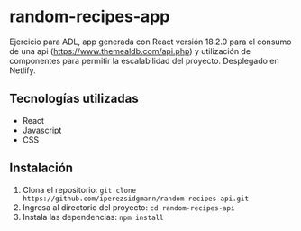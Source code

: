 # random-recipes-app

Ejercicio para ADL, app generada con React versión 18.2.0 para el consumo de una api (https://www.themealdb.com/api.php) y utilización de componentes para permitir la escalabilidad del proyecto. Desplegado en Netlify.

## Tecnologías utilizadas

- React
- Javascript
- CSS

## Instalación

1. Clona el repositorio: `git clone https://github.com/iperezsidgmann/random-recipes-api.git`
2. Ingresa al directorio del proyecto: `cd random-recipes-api`
3. Instala las dependencias: `npm install`
